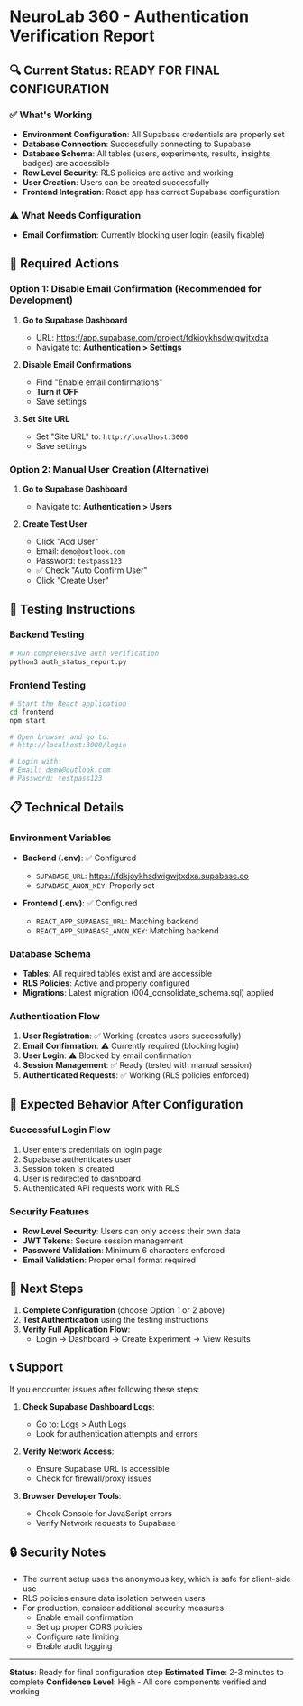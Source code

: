 # NeuroLab 360 - Authentication Verification Report

## 🔍 Current Status: **READY FOR FINAL CONFIGURATION**

### ✅ What's Working
- **Environment Configuration**: All Supabase credentials are properly set
- **Database Connection**: Successfully connecting to Supabase
- **Database Schema**: All tables (users, experiments, results, insights, badges) are accessible
- **Row Level Security**: RLS policies are active and working
- **User Creation**: Users can be created successfully
- **Frontend Integration**: React app has correct Supabase configuration

### ⚠️ What Needs Configuration
- **Email Confirmation**: Currently blocking user login (easily fixable)

## 🔧 Required Actions

### Option 1: Disable Email Confirmation (Recommended for Development)

1. **Go to Supabase Dashboard**
   - URL: https://app.supabase.com/project/fdkjoykhsdwigwjtxdxa
   - Navigate to: **Authentication > Settings**

2. **Disable Email Confirmations**
   - Find "Enable email confirmations"
   - **Turn it OFF**
   - Save settings

3. **Set Site URL**
   - Set "Site URL" to: `http://localhost:3000`
   - Save settings

### Option 2: Manual User Creation (Alternative)

1. **Go to Supabase Dashboard**
   - Navigate to: **Authentication > Users**

2. **Create Test User**
   - Click "Add User"
   - Email: `demo@outlook.com`
   - Password: `testpass123`
   - ✅ Check "Auto Confirm User"
   - Click "Create User"

## 🧪 Testing Instructions

### Backend Testing
```bash
# Run comprehensive auth verification
python3 auth_status_report.py
```

### Frontend Testing
```bash
# Start the React application
cd frontend
npm start

# Open browser and go to:
# http://localhost:3000/login

# Login with:
# Email: demo@outlook.com
# Password: testpass123
```

## 📋 Technical Details

### Environment Variables
- **Backend (.env)**: ✅ Configured
  - `SUPABASE_URL`: https://fdkjoykhsdwigwjtxdxa.supabase.co
  - `SUPABASE_ANON_KEY`: Properly set

- **Frontend (.env)**: ✅ Configured
  - `REACT_APP_SUPABASE_URL`: Matching backend
  - `REACT_APP_SUPABASE_ANON_KEY`: Matching backend

### Database Schema
- **Tables**: All required tables exist and are accessible
- **RLS Policies**: Active and properly configured
- **Migrations**: Latest migration (004_consolidate_schema.sql) applied

### Authentication Flow
1. **User Registration**: ✅ Working (creates users successfully)
2. **Email Confirmation**: ⚠️ Currently required (blocking login)
3. **User Login**: ⚠️ Blocked by email confirmation
4. **Session Management**: ✅ Ready (tested with manual session)
5. **Authenticated Requests**: ✅ Working (RLS policies enforced)

## 🎯 Expected Behavior After Configuration

### Successful Login Flow
1. User enters credentials on login page
2. Supabase authenticates user
3. Session token is created
4. User is redirected to dashboard
5. Authenticated API requests work with RLS

### Security Features
- **Row Level Security**: Users can only access their own data
- **JWT Tokens**: Secure session management
- **Password Validation**: Minimum 6 characters enforced
- **Email Validation**: Proper email format required

## 🚀 Next Steps

1. **Complete Configuration** (choose Option 1 or 2 above)
2. **Test Authentication** using the testing instructions
3. **Verify Full Application Flow**:
   - Login → Dashboard → Create Experiment → View Results

## 📞 Support

If you encounter issues after following these steps:

1. **Check Supabase Dashboard Logs**:
   - Go to: Logs > Auth Logs
   - Look for authentication attempts and errors

2. **Verify Network Access**:
   - Ensure Supabase URL is accessible
   - Check for firewall/proxy issues

3. **Browser Developer Tools**:
   - Check Console for JavaScript errors
   - Verify Network requests to Supabase

## 🔒 Security Notes

- The current setup uses the anonymous key, which is safe for client-side use
- RLS policies ensure data isolation between users
- For production, consider additional security measures:
  - Enable email confirmation
  - Set up proper CORS policies
  - Configure rate limiting
  - Enable audit logging

---

**Status**: Ready for final configuration step
**Estimated Time**: 2-3 minutes to complete
**Confidence Level**: High - All core components verified and working